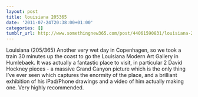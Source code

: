 ```yaml
---
layout: post
title: louisiana 205365
date: '2011-07-24T20:38:00+01:00'
categories: []
tumblr_url: http://www.somethingnew365.com/post/44061590831/louisiana-205365
---
```

Louisiana (205/365)
Another very wet day in Copenhagen, so we took a train 30 minutes up the coast to go the Louisiana Modern Art Gallery in Humlebaek.
It was actually a fantastic place to visit, in particular 2 David Hockney pieces - a massive Grand Canyon picture which is the only thing I’ve ever seen which captures the enormity of the place, and a brilliant exhibition of his iPad/Phone drawings and a video of him actually making one. Very highly recommended.
